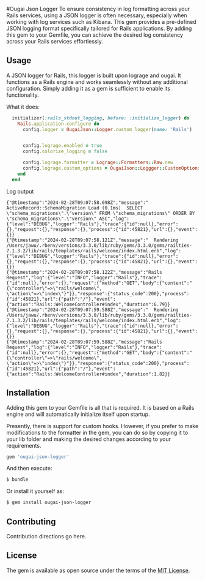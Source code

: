 #Ougai Json Logger
To ensure consistency in log formatting across your Rails services, using a JSON logger is often necessary, especially when working with log services such as Kibana. This gem provides a pre-defined JSON logging format specifically tailored for Rails applications. By adding this gem to your Gemfile, you can achieve the desired log consistency across your Rails services effortlessly.


## Usage
A JSON logger for Rails, this logger is built upon lograge and ougai. It functions as a Rails engine and works seamlessly without any additional configuration. Simply adding it as a gem is sufficient to enable its functionality.

What it does:
```ruby
  initializer(:rails_stdout_logging, before: :initialize_logger) do
    Rails.application.configure do
      config.logger = OugaiJson::Logger.custom_logger(name: 'Rails')


      config.lograge.enabled = true
      config.colorize_logging = false

      config.lograge.formatter = Lograge::Formatters::Raw.new
      config.lograge.custom_options = OugaiJson::Loggger::CustomOptions
    end
  end
```

Log output
```
{"@timestamp":"2024-02-28T09:07:58.098Z","message":"  ActiveRecord::SchemaMigration Load (0.1ms)  SELECT \"schema_migrations\".\"version\" FROM \"schema_migrations\" ORDER BY \"schema_migrations\".\"version\" ASC","log":{"level":"DEBUG","logger":"Rails"},"trace":{"id":null},"error":{},"request":{},"response":{},"process":{"id":45821},"url":{},"event":{}}
{"@timestamp":"2024-02-28T09:07:58.121Z","message":"  Rendering /Users/jawu/.rbenv/versions/3.3.0/lib/ruby/gems/3.3.0/gems/railties-7.1.3.2/lib/rails/templates/rails/welcome/index.html.erb","log":{"level":"DEBUG","logger":"Rails"},"trace":{"id":null},"error":{},"request":{},"response":{},"process":{"id":45821},"url":{},"event":{}}
{"@timestamp":"2024-02-28T09:07:58.122Z","message":"Rails Request","log":{"level":"INFO","logger":"Rails"},"trace":{"id":null},"error":{},"request":{"method":"GET","body":{"content":"{\"controller\"=>\"rails/welcome\", \"action\"=>\"index\"}"}},"response":{"status_code":200},"process":{"id":45821},"url":{"path":"/"},"event":{"action":"Rails::WelcomeController#index","duration":6.79}}
{"@timestamp":"2024-02-28T09:07:59.588Z","message":"  Rendering /Users/jawu/.rbenv/versions/3.3.0/lib/ruby/gems/3.3.0/gems/railties-7.1.3.2/lib/rails/templates/rails/welcome/index.html.erb","log":{"level":"DEBUG","logger":"Rails"},"trace":{"id":null},"error":{},"request":{},"response":{},"process":{"id":45821},"url":{},"event":{}}
{"@timestamp":"2024-02-28T09:07:59.588Z","message":"Rails Request","log":{"level":"INFO","logger":"Rails"},"trace":{"id":null},"error":{},"request":{"method":"GET","body":{"content":"{\"controller\"=>\"rails/welcome\", \"action\"=>\"index\"}"}},"response":{"status_code":200},"process":{"id":45821},"url":{"path":"/"},"event":{"action":"Rails::WelcomeController#index","duration":1.82}}
```


## Installation
Adding this gem to your Gemfile is all that is required. It is based on a Rails engine and will automatically initialize itself upon startup.

Presently, there is support for custom hooks. However, if you prefer to make modifications to the formatter in the gem, you can do so by copying it to your lib folder and making the desired changes according to your requirements.


```ruby
gem 'ougai-json-logger'
```

And then execute:
```bash
$ bundle
```

Or install it yourself as:
```bash
$ gem install ougai-json-logger
```

## Contributing
Contribution directions go here.

## License
The gem is available as open source under the terms of the [MIT License](https://opensource.org/licenses/MIT).
